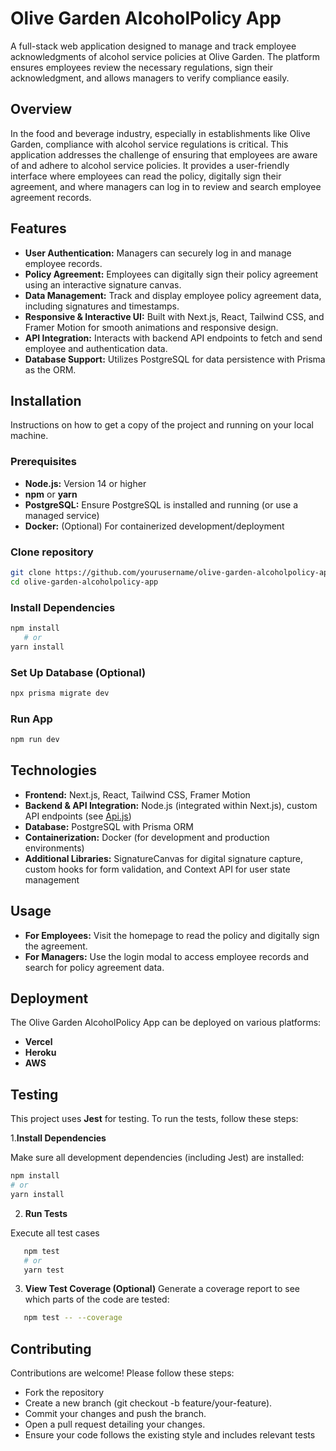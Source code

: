 # Olive Garden AlcoholPolicy App

A full-stack web application designed to manage and track employee acknowledgments of alcohol service policies at Olive Garden. The platform ensures employees review the necessary regulations, sign their acknowledgment, and allows managers to verify compliance easily.

## Overview

In the food and beverage industry, especially in establishments like Olive Garden, compliance with alcohol service regulations is critical. This application addresses the challenge of ensuring that employees are aware of and adhere to alcohol service policies. It provides a user-friendly interface where employees can read the policy, digitally sign their agreement, and where managers can log in to review and search employee agreement records.

## Features

- **User Authentication:** Managers can securely log in and manage employee records.
- **Policy Agreement:** Employees can digitally sign their policy agreement using an interactive signature canvas.
- **Data Management:** Track and display employee policy agreement data, including signatures and timestamps.
- **Responsive & Interactive UI:** Built with Next.js, React, Tailwind CSS, and Framer Motion for smooth animations and responsive design.
- **API Integration:** Interacts with backend API endpoints to fetch and send employee and authentication data.
- **Database Support:** Utilizes PostgreSQL for data persistence with Prisma as the ORM.

## Installation

Instructions on how to get a copy of the project and running on your local machine.

### Prerequisites

- **Node.js:** Version 14 or higher
- **npm** or **yarn**
- **PostgreSQL:** Ensure PostgreSQL is installed and running (or use a managed service)
- **Docker:** (Optional) For containerized development/deployment

### Clone repository

```bash
git clone https://github.com/yourusername/olive-garden-alcoholpolicy-app.git
cd olive-garden-alcoholpolicy-app
```

### Install Dependencies

```bash
npm install
   # or
yarn install
```

### Set Up Database (Optional)

```bash
npx prisma migrate dev
```

### Run App

```bash
npm run dev
```

## Technologies

- **Frontend:** Next.js, React, Tailwind CSS, Framer Motion
- **Backend & API Integration:** Node.js (integrated within Next.js), custom API endpoints (see [Api.js](./Api.js))
- **Database:** PostgreSQL with Prisma ORM
- **Containerization:** Docker (for development and production environments)
- **Additional Libraries:** SignatureCanvas for digital signature capture, custom hooks for form validation, and Context API for user state management

## Usage

- **For Employees:** Visit the homepage to read the policy and digitally sign the agreement.
- **For Managers:** Use the login modal to access employee records and search for policy agreement data.

## Deployment

The Olive Garden AlcoholPolicy App can be deployed on various platforms:

- **Vercel**
- **Heroku**
- **AWS**

## Testing

This project uses **Jest** for testing. To run the tests, follow these steps:

1.**Install Dependencies**

Make sure all development dependencies (including Jest) are installed:

```bash
npm install
# or
yarn install
```

2. **Run Tests**

Execute all test cases

```bash
   npm test
   # or
   yarn test
```

3. **View Test Coverage (Optional)**
   Generate a coverage report to see which parts of the code are tested:

```bash
   npm test -- --coverage
```

## Contributing

Contributions are welcome! Please follow these steps:

- Fork the repository
- Create a new branch (git checkout -b feature/your-feature).
- Commit your changes and push the branch.
- Open a pull request detailing your changes.
- Ensure your code follows the existing style and includes relevant tests
